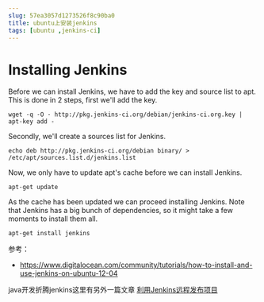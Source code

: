 ```yaml
---
slug: 57ea3057d1273526f8c90ba0
title: ubuntu上安装jenkins
tags: [ubuntu ,jenkins-ci]
---
```


# Installing Jenkins
Before we can install Jenkins, we have to add the key and source list to apt. This is done in 2 steps, first we'll add the key.

```
wget -q -O - http://pkg.jenkins-ci.org/debian/jenkins-ci.org.key | apt-key add -
```

Secondly, we'll create a sources list for Jenkins.

```
echo deb http://pkg.jenkins-ci.org/debian binary/ > /etc/apt/sources.list.d/jenkins.list
```

Now, we only have to update apt's cache before we can install Jenkins.

```
apt-get update
```

As the cache has been updated we can proceed installing Jenkins. Note that Jenkins has a big bunch of dependencies, so it might take a few moments to install them all.

```
apt-get install jenkins
```

参考：
* https://www.digitalocean.com/community/tutorials/how-to-install-and-use-jenkins-on-ubuntu-12-04


java开发折腾jenkins这里有另外一篇文章
[利用Jenkins远程发布项目](https://blog.gaoqixhb.com/p/5729e465eab605745d4076ed)
